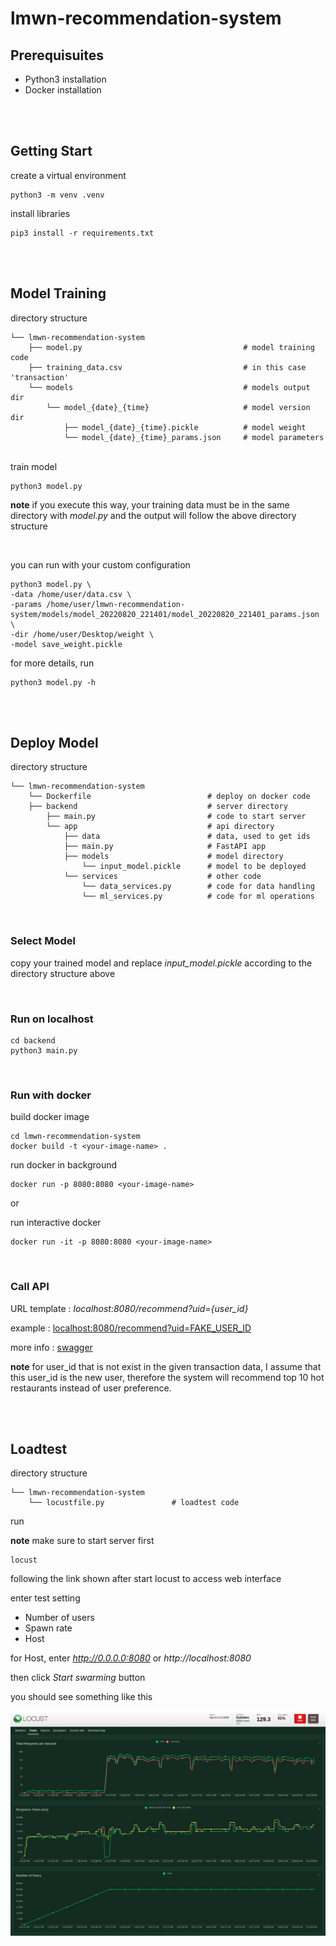 # lmwn-recommendation-system

## Prerequisuites
- Python3 installation
- Docker installation

<br/><br/>

## Getting Start

create a virtual environment

```
python3 -m venv .venv
```


install libraries

```
pip3 install -r requirements.txt
```

<br/><br/>

## Model Training
directory structure

```
└── lmwn-recommendation-system
    ├── model.py                                    # model training code
    ├── training_data.csv                           # in this case 'transaction'
    └── models                                      # models output dir
        └── model_{date}_{time}                     # model version dir
            ├── model_{date}_{time}.pickle          # model weight
            └── model_{date}_{time}_params.json     # model parameters
```
<br/>
train model

```
python3 model.py
```
**note** if you execute this way, your training data must be in the same directory with *model.py* and the output will follow the above directory structure

<br/>

you can run with your custom configuration
```
python3 model.py \              
-data /home/user/data.csv \
-params /home/user/lmwn-recommendation-system/models/model_20220820_221401/model_20220820_221401_params.json \
-dir /home/user/Desktop/weight \
-model save_weight.pickle
```

for more details, run

```
python3 model.py -h
```

<br/><br/>

## Deploy Model
directory structure

```
└── lmwn-recommendation-system
    └── Dockerfile                          # deploy on docker code
    ├── backend                             # server directory
        ├── main.py                         # code to start server
        └── app                             # api directory
            ├── data                        # data, used to get ids
            ├── main.py                     # FastAPI app
            ├── models                      # model directory
                └── input_model.pickle      # model to be deployed
            └── services                    # other code
                └── data_services.py        # code for data handling
                └── ml_services.py          # code for ml operations
```

<br/>

### Select Model
copy your trained model and replace *input_model.pickle* according to the directory structure above

<br/>

### Run on localhost

```
cd backend
python3 main.py
```

<br/>

### Run with docker
build docker image
```
cd lmwn-recommendation-system
docker build -t <your-image-name> .
```
run docker in background
```
docker run -p 8080:8080 <your-image-name>
```

or

run interactive docker
```
docker run -it -p 8080:8080 <your-image-name>
```

<br/>

### Call API
URL template : *localhost:8080/recommend?uid={user_id}*

example : [localhost:8080/recommend?uid=FAKE_USER_ID](localhost:8080/recommend?uid=FAKE_USER_ID)

more info : [swagger](localhost:8080/docs)

**note** for user_id that is not exist in the given transaction data, I assume that this user_id is the new user, therefore the system will recommend top 10 hot restaurants instead of user preference. 

<br/><br/>

## Loadtest
directory structure

```
└── lmwn-recommendation-system
    └── locustfile.py               # loadtest code
```

run

**note** make sure to start server first
```
locust
```

following the link shown after start locust to access web interface

enter test setting

- Number of users
- Spawn rate
- Host

for Host, enter *http://0.0.0.0:8080* or *http://localhost:8080*

then click *Start swarming* button

you should see something like this

![alt text](loadtest.png)